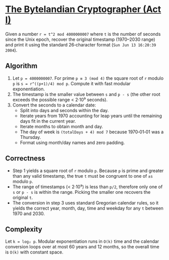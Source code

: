 # [The Bytelandian Cryptographer (Act I)](https://www.spoj.com/problems/CRYPTO1/)

Given a number `r = t^2 mod 4000000007` where `t` is the number of seconds
since the Unix epoch, recover the original timestamp (1970–2030 range) and
print it using the standard 26‑character format (`Sun Jun 13 16:20:39 2004`).

## Algorithm

1. Let `p = 4000000007`. For prime `p ≡ 3 (mod 4)` the square root of `r`
   modulo `p` is `s = r^((p+1)/4) mod p`. Compute it with fast modular
   exponentiation.
2. The timestamp is the smaller value between `s` and `p - s` (the other root
   exceeds the possible range < 2·10⁹ seconds).
3. Convert the seconds to a calendar date:
   - Split into days and seconds within the day.
   - Iterate years from 1970 accounting for leap years until the remaining
     days fit in the current year.
   - Iterate months to obtain month and day.
   - The day of week is `(totalDays + 4) mod 7` because 1970‑01‑01 was a
     Thursday.
   - Format using month/day names and zero padding.

## Correctness

- Step 1 yields a square root of `r` modulo `p`. Because `p` is prime and
  greater than any valid timestamp, the true `t` must be congruent to one of
  `±s` modulo `p`.
- The range of timestamps (< 2·10⁹) is less than `p/2`, therefore only one of
  `s` or `p - s` is within the range. Picking the smaller one recovers the
  original `t`.
- The conversion in step 3 uses standard Gregorian calendar rules, so it
  yields the correct year, month, day, time and weekday for any `t` between
  1970 and 2030.

## Complexity

Let `k = log₂ p`. Modular exponentiation runs in `O(k)` time and the calendar
conversion loops over at most 60 years and 12 months, so the overall time is
`O(k)` with constant space.

